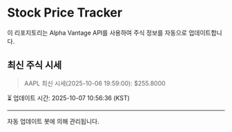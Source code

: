 
# Stock Price Tracker

이 리포지토리는 Alpha Vantage API를 사용하여 주식 정보를 자동으로 업데이트합니다.

## 최신 주식 시세
> AAPL 최신 시세(2025-10-06 19:59:00): $255.8000

⏳ 업데이트 시간: 2025-10-07 10:56:36 (KST)

---
자동 업데이트 봇에 의해 관리됩니다.
